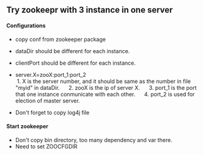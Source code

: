 ## Try zookeepr with 3 instance in one server
#### Configurations
* copy conf from zookeeper package
* dataDir should be different for each instance.
* clientPort should be different for each instance.
* server.X=zooX:port_1:port_2
    
  1. X is the server number, and it should be same as the number in file "myid" in dataDir.
    
  2. zooX is the ip of server X.
    
  3. port_1 is the port that one instance conmunicate with each other.
    
  4. port_2 is used for election of master server.

* Don't forget to copy log4j file

#### Start zookeeper
* Don't copy bin directory, too many dependency and var there.
* Need to set ZOOCFGDIR
